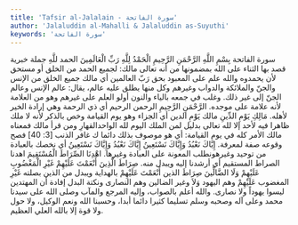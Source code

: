 ```yaml
---
title: 'Tafsir al-Jalalain - سورة الفاتحة'
author: 'Jalaluddin al-Mahalli & Jalaluddin as-Suyuthi'
keywords: 'سورة الفاتحة'
---
```


سورة الفاتحة
بِسْمِ اللَّهِ الرَّحْمَنِ الرَّحِيمِ
الْحَمْدُ لِلَّهِ رَبِّ الْعَالَمِينَ
الحمد للَّهِ
جملة خبرية قصد بها الثناء على الله بمضمونها من أنه تعالى مالك: لجميع الحمد من الخلق أو مستحق لأن يحمدوه والله علم على المعبود بحق
رَبّ العالمين
أي مالك جميع الخلق من الإنس والجنّ والملائكة والدواب وغيرهم وكل منها يطلق عليه عالم، يقال: عالم الإنس وعالم الجنّ إلى غير ذلك. وغلب في جمعه بالياء والنون أولو العلم على غيرهم وهو من العلامة لأنه علامة على موجده.
الرَّحْمَنِ الرَّحِيمِ
الرحمن الرحيم
أي ذي الرحمة وهي إرادة الخير لأهله.
مَالِكِ يَوْمِ الدِّينِ
مالك يَوْمِ الدين
أي الجزاء وهو يوم القيامة وخص بالذكر لأنه لا ملك ظاهرا فيه لأحد إلا لله تعالى بدليل
لمن الملك اليوم لله الواحدالقهارِ
ومن قرأ مالك فمعناه مالك الأمر كله في يوم القيامة: أي هو موصوف بذلك دائما ك
غافر الذنب
[3: 40] فصح وقوعه صفة لمعرفة.
إِيَّاكَ نَعْبُدُ وَإِيَّاكَ نَسْتَعِينُ
إِيَّاكَ نَعْبُدُ وَإِيَّاكَ نَسْتَعِينُ
أي نخصك بالعبادة من توحيد وغيرهونطلب المعونة على العبادة وغيرها.
اهْدِنَا الصِّرَاطَ الْمُسْتَقِيمَ
اهدنا الصراط المستقيم
أي أرشدنا إليه ويبدل منه.
صِرَاطَ الَّذِينَ أَنْعَمْتَ عَلَيْهِمْ غَيْرِ الْمَغْضُوبِ عَلَيْهِمْ وَلَا الضَّالِّينَ
صِرَاطَ الذين أَنْعَمْتَ عَلَيْهِمْ
بالهداية ويبدل من الذين بصلته
غَيْرِ المغضوب عَلَيْهِمْ
وهم اليهود
وَلاَ
وغير
الضالين
وهم النصارى ونكتة البدل إفادة أن المهتدين ليسوا يهوداً ولا نصارى.
والله أعلم بالصواب، وإليه المرجع والمآب وصلى الله على سيدنا محمد وعلى آله وصحبه وسلم تسليما كثيرا دائما أبدا، وحسبنا الله ونعم الوكيل، ولا حول ولا قوة إلا بالله العلي العظيم.